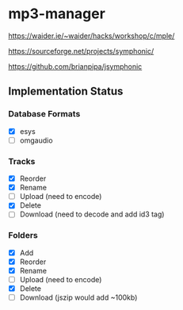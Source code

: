 # mp3-manager

https://waider.ie/~waider/hacks/workshop/c/mple/

https://sourceforge.net/projects/symphonic/

https://github.com/brianpipa/jsymphonic

## Implementation Status

### Database Formats

- [x] esys
- [ ] omgaudio

### Tracks

- [x] Reorder
- [x] Rename
- [ ] Upload (need to encode)
- [x] Delete
- [ ] Download (need to decode and add id3 tag)

### Folders

- [x] Add
- [x] Reorder
- [x] Rename
- [ ] Upload (need to encode)
- [x] Delete
- [ ] Download (jszip would add ~100kb)
